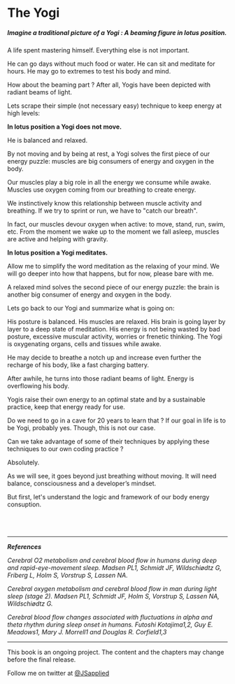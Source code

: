 # The Yogi

##### Imagine a traditional picture of a Yogi : A beaming figure in lotus position. 

A life spent mastering himself. Everything else is not important. 

He can go days without much food or water. He can sit and meditate for hours. He may go to extremes to test his body and mind. 

How about the beaming part ? After all, Yogis have been depicted with radiant beams of light. 

Lets scrape their simple (not necessary easy) technique to keep energy at high levels:

**In lotus position a Yogi does not move.** 

He is balanced and relaxed. 

By not moving and by being at rest, a Yogi solves the first piece of our energy puzzle: muscles are big consumers of energy and oxygen in the body. 

Our muscles play a big role in all the energy we consume while awake. Muscles use oxygen coming from our breathing to create energy. 

We instinctively know this relationship between muscle activity and breathing. If we try to sprint or run, we have to "catch our breath".  

In fact, our muscles devour oxygen when active: to move, stand, run, swim, etc. From the moment we wake up to the moment we fall asleep, muscles are active and helping with gravity. 

**In lotus position a Yogi meditates.** 

Allow me to simplify the word meditation as the relaxing of your mind. We will go deeper into how that happens, but for now, please bare with me. 

A relaxed mind solves the second piece of our energy puzzle: the brain is another big consumer of energy and oxygen in the body. 

Lets go back to our Yogi and summarize what is going on:

His posture is balanced. His muscles are relaxed. His brain is going layer by layer to a deep state of meditation.  His energy is not being wasted by bad posture, excessive muscular activity, worries or frenetic thinking. The Yogi is oxygenating organs, cells and tissues while awake.

He may decide to breathe a notch up and increase even further the recharge of his body, like a fast charging battery. 

After awhile, he turns into those radiant beams of light. Energy is overflowing his body. 

Yogis raise their own energy to an optimal state and by a sustainable practice, keep that energy ready for use. 

Do we need to go in a cave for 20 years to learn that ? If our goal in life is to be Yogi, probably yes. Though, this is not our case. 

Can we take advantage of some of their techniques by applying these techniques to our own coding practice ?

Absolutely. 

As we will see, it goes beyond just breathing without moving. It will need balance, consciousness and a developer’s mindset. 

But first, let's understand the logic and framework of our body energy consuption. 
<br />
<br />
<br />
<br />


***

***References***

*Cerebral O2 metabolism and cerebral blood flow in humans during deep and rapid-eye-movement sleep.
Madsen PL1, Schmidt JF, Wildschiødtz G, Friberg L, Holm S, Vorstrup S, Lassen NA.*

*Cerebral oxygen metabolism and cerebral blood flow in man during light sleep (stage 2).
Madsen PL1, Schmidt JF, Holm S, Vorstrup S, Lassen NA, Wildschiødtz G.*

*Cerebral blood flow changes associated with fluctuations
in alpha and theta rhythm during sleep onset in humans.
Futoshi Kotajima1,2, Guy E. Meadows1, Mary J. Morrell1 and Douglas R. Corfield1,3*

***

This book is an ongoing project. The content and the chapters may change before the final release.

Follow me on twitter at [@JSapplied](https://twitter.com/JSapplied) 
